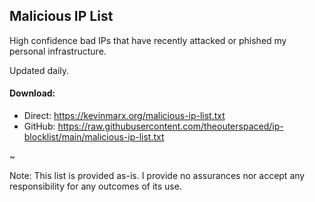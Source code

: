 ## Malicious IP List
High confidence bad IPs that have recently attacked or phished my personal infrastructure.

Updated daily.

#### Download:
* Direct: https://kevinmarx.org/malicious-ip-list.txt
* GitHub: https://raw.githubusercontent.com/theouterspaced/ip-blocklist/main/malicious-ip-list.txt

~

Note: This list is provided as-is. I provide no assurances nor accept any responsibility for any outcomes of its use.
